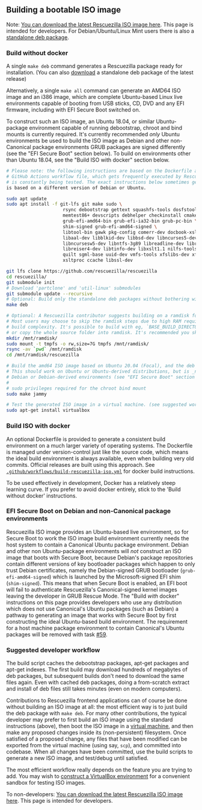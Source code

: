 ## Building a bootable ISO image

Note: [You can download the latest Rescuezilla ISO image here](https://github.com/rescuezilla/rescuezilla/releases/latest).  This page is intended for developers.
For Debian/Ubuntu/Linux Mint users there is also a [standalone deb package](https://github.com/rescuezilla/rescuezilla/wiki/Installing-Rescuezilla-from-the-standalone-deb-package).
 
### Build without docker

A single `make deb` command generates a Rescuezilla package ready for installation. (You can also [download](https://github.com/rescuezilla/rescuezilla/wiki/Installing-Rescuezilla-from-the-standalone-deb-package) a standalone deb package of the latest release)

Alternatively, a single `make all` command can generate an AMD64 ISO image and an i386 image, which are complete Ubuntu-based Linux live environments capable of booting from USB sticks, CD, DVD and any EFI firmware, including with EFI Secure Boot switched on.

To construct such an ISO image, an Ubuntu 18.04, or similar Ubuntu-package environment capable of running debootstrap, chroot and bind mounts is currently required. It's currently recommended _only_ Ubuntu environments be used to build the ISO image as Debian and other non-Canonical package environments GRUB packages are signed differently (see the "EFI Secure Boot" section below). To build on environments other than Ubuntu 18.04, see the "Build ISO with docker" section below.

```bash
# Please note: the following instructions are based on the Dockerfile and the [`.github/workflows/build-rescuezilla-iso.yml`](https://github.com/rescuezilla/rescuezilla/blob/master/.github/workflows/build-rescuezilla-iso.yml)
# GitHub Actions workflow file, which gets frequently executed by Rescuezilla's GitHub Actions build bot automatically so
# is constantly being tested. The exact instructions below sometimes gets out-of-date, especially if your build environment
is based on a different version of Debian or Ubuntu.

sudo apt update
sudo apt install -f git-lfs git make sudo \
                     rsync debootstrap gettext squashfs-tools dosfstools mtools xorriso \
                     memtest86+ devscripts debhelper checkinstall cmake time parallel \
                     grub-efi-amd64-bin grub-efi-ia32-bin grub-pc-bin \
                     shim-signed grub-efi-amd64-signed \
                     libtool-bin gawk pkg-config comerr-dev docbook-xsl e2fslibs-dev fuse3 \
                     libaal-dev libblkid-dev libbsd-dev libncurses5-dev \
                     libncursesw5-dev libntfs-3g89 libreadline-dev libreadline8 readline-common \
                     libreiser4-dev libtinfo-dev libxslt1.1 nilfs-tools ntfs-3g ntfs-3g-dev \
                     quilt sgml-base uuid-dev vmfs-tools xfslibs-dev xfsprogs xml-core \
                     xsltproc ccache libssl-dev

git lfs clone https://github.com/rescuezilla/rescuezilla
cd rescuezilla/
git submodule init
# Download 'partclone' and 'util-linux' submodules
git submodule update --recursive
# Optional: Build only the standalone deb packages without bothering with the live environment
make deb

# Optional: A Rescuezilla contributor suggests building on a ramdisk for increased build performance.
# Most users may choose to skip the ramdisk steps due to high RAM requirements, and the increased
# build complexity. It's possible to build with eg, `BASE_BUILD_DIRECTORY=/mnt/ramdisk make focal`
# or copy the whole source folder into ramdisk. It's recommended you skip these steps if unsure.
mkdir /mnt/ramdisk/
sudo mount -t tmpfs -o rw,size=7G tmpfs /mnt/ramdisk/
rsync -av `pwd` /mnt/ramdisk
cd /mnt/ramdisk/rescuezilla

# Build the amd64 ISO image based on Ubuntu 20.04 (Focal), and the deb files.
# This should work on Ubuntu or Ubuntu-derived distributions, but is _not_ recommended
# Debian or Debian-derived environments (see "EFI Secure Boot" section below).
#
# sudo privileges required for the chroot bind mount
sudo make jammy

# Test the generated ISO image in a virtual machine. (see suggested workflow section below)
sudo apt-get install virtualbox
```

### Build ISO with docker

An optional Dockerfile is provided to generate a consistent build environment on a much larger variety of operating systems. The Dockerfile is managed under version-control just like the source code, which means the ideal build environment is always available, even when building very old commits. Official releases are built using this approach. See [`.github/workflows/build-rescuezilla-iso.yml`](https://github.com/rescuezilla/rescuezilla/blob/master/.github/workflows/build-rescuezilla-iso.yml) for docker build instructions.

To be used effectively in development, Docker has a relatively steep learning curve. If you prefer to avoid docker entirely, stick to the 'Build without docker' instructions.

### EFI Secure Boot on Debian and non-Canonical package environments

Rescuezilla ISO image provides an Ubuntu-based live environment, so for Secure Boot to work the ISO image build environment currently needs the host system to contain a Canonical Ubuntu package environment. Debian and other non Ubuntu-package environments will _not_ construct an ISO image that boots with Secure Boot, because Debian's package repositories contain different versions of key bootloader packages which happen to only trust Debian certificates, namely the Debian-signed GRUB bootloader (`grub-efi-amd64-signed`) which is launched by the Microsoft-signed EFI shim (`shim-signed`). This means that when Secure Boot is enabled, an EFI boot will fail to authenticate Rescuezilla's Canonical-signed kernel images leaving the developer in GRUB Rescue Mode. The "Build _with_ docker" instructions on this page provides developers who use any distribution which does not use Canonical's Ubuntu packages (such as Debian) a pathway to generating an image that works with Secure Boot by first constructing the ideal Ubuntu-based build environment. The requirement for a host machine package environment to contain Canonical's Ubuntu packages will be removed with task [#59](https://github.com/rescuezilla/rescuezilla/issues/59).

### Suggested developer workflow

The build script caches the debootstrap packages, apt-get packages and apt-get indexes. The first build may download hundreds of megabytes of deb packages, but subsequent builds don't need to download the same files again. Even with cached deb packages, doing a from-scratch extract and install of deb files still takes minutes (even on modern computers).

Contributions to Rescuezilla frontend applications can of course be done without building an ISO image at all: the most efficient way is to just build the deb package with `make deb`. For many other contributions, the typical developer may prefer to first build an ISO image using the standard instructions (above), then boot the ISO image in a [virtual machine](https://github.com/rescuezilla/rescuezilla/wiki/Constructing-Rescuezilla-VirtualBox-Test-Environment), and then make any proposed changes inside its (non-persistent) filesystem. Once satisfied of a proposed change, any files that have been modified can be exported from the virtual machine (using say, `scp`), and committed into codebase. When all changes have been committed, use the build scripts to generate a new ISO image, and test/debug until satisfied.

The most efficient workflow really depends on the feature you are trying to add. You may wish to [construct a VirtualBox environment](https://github.com/rescuezilla/rescuezilla/wiki/Constructing-Rescuezilla-VirtualBox-Test-Environment) for a convenient sandbox for testing ISO images.

To non-developers: [You can download the latest Rescuezilla ISO image here](https://github.com/rescuezilla/rescuezilla/releases/latest). This page is intended for developers.
